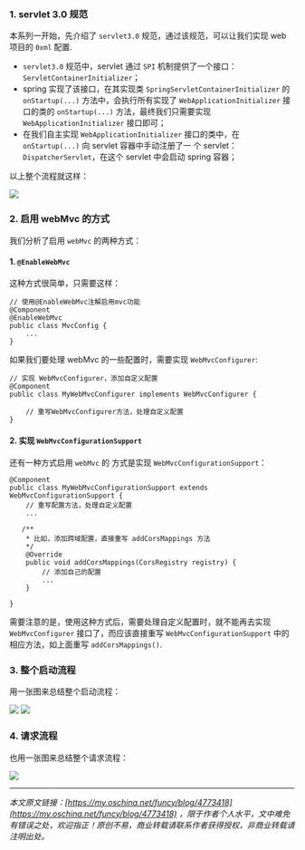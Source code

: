 ### 1\. servlet 3.0 规范

本系列一开始，先介绍了 `servlet3.0` 规范，通过该规范，可以让我们实现 web 项目的 `0xml` 配置.

*   `servlet3.0` 规范中，servlet 通过 `SPI` 机制提供了一个接口：`ServletContainerInitializer`；
*   spring 实现了该接口，在其实现类 `SpringServletContainerInitializer` 的 `onStartup(...)` 方法中，会执行所有实现了 `WebApplicationInitializer` 接口的类的 `onStartup(...)` 方法，最终我们只需要实现 `WebApplicationInitializer` 接口即可；
*   在我们自主实现 `WebApplicationInitializer` 接口的类中，在 `onStartup(...)` 向 servlet 容器中手动注册了一 个 servlet：`DispatcherServlet`，在这个 servlet 中会启动 spring 容器；

以上整个流程就这样：

![](https://java-tutorial.oss-cn-shanghai.aliyuncs.com/up-0874fa7ef39ca9c405cdf55d99ca891ebf2.png)

### 2\. 启用 webMvc 的方式

我们分析了启用 `webMvc` 的两种方式：

#### 1. `@EnableWebMvc`

这种方式很简单，只需要这样：

```
// 使用@EnableWebMvc注解启用mvc功能
@Component
@EnableWebMvc
public class MvcConfig {
    ...
}

```

如果我们要处理 webMvc 的一些配置时，需要实现 `WebMvcConfigurer`:

```
// 实现 WebMvcConfigurer，添加自定义配置
@Component
public class MyWebMvcConfigurer implements WebMvcConfigurer {

    // 重写WebMvcConfigurer方法，处理自定义配置
}

```

#### 2\. 实现 `WebMvcConfigurationSupport`

还有一种方式启用 `webMvc` 的 方式是实现 `WebMvcConfigurationSupport`：

```
@Component
public class MyWebMvcConfigurationSupport extends WebMvcConfigurationSupport {
    // 重写配置方法，处理自定义配置
    ...

   /**
    * 比如，添加跨域配置，直接重写 addCorsMappings 方法
    */
    @Override
    public void addCorsMappings(CorsRegistry registry) {
        // 添加自己的配置
        ...
    }

}

```

需要注意的是，使用这种方式后，需要处理自定义配置时，就不能再去实现 `WebMvcConfigurer` 接口了，而应该直接重写 `WebMvcConfigurationSupport` 中的相应方法，如上面重写 `addCorsMappings()`.

### 3\. 整个启动流程

用一张图来总结整个启动流程：

![](https://java-tutorial.oss-cn-shanghai.aliyuncs.com/up-74d675bbae28247726b8d054e8758c3d8b1.png) ![](https://java-tutorial.oss-cn-shanghai.aliyuncs.com/up-aa6bb35d0ab26925c45c62ab4d709d05cdd.png)

### 4\. 请求流程

也用一张图来总结整个请求流程：

![](https://java-tutorial.oss-cn-shanghai.aliyuncs.com/up-024b75e7f7952dbf1ace7aa5a8cfe3bcb77.png)

* * *

_本文原文链接：[https://my.oschina.net/funcy/blog/4773418](https://my.oschina.net/funcy/blog/4773418) ，限于作者个人水平，文中难免有错误之处，欢迎指正！原创不易，商业转载请联系作者获得授权，非商业转载请注明出处。_
